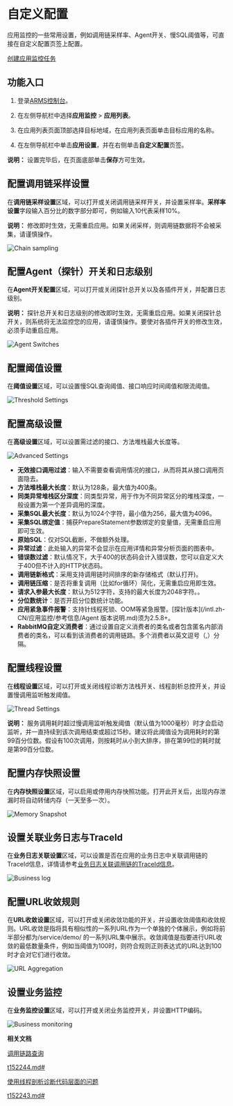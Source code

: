 # 自定义配置

应用监控的一些常用设置，例如调用链采样率、Agent开关、慢SQL阈值等，可直接在自定义配置页签上配置。

[创建应用监控任务](/intl.zh-CN/快速入门/创建应用监控任务.md)

## 功能入口

1.  登录[ARMS控制台](https://arms-ap-southeast-1.console.aliyun.com/#/home)。

2.  在左侧导航栏中选择**应用监控** \> **应用列表**。

3.  在应用列表页面顶部选择目标地域，在应用列表页面单击目标应用的名称。

4.  在左侧导航栏中单击**应用设置**，并在右侧单击**自定义配置**页签。


**说明：** 设置完毕后，在页面底部单击**保存**方可生效。

## 配置调用链采样设置

在**调用链采样设置**区域，可以打开或关闭调用链采样开关，并设置采样率。**采样率设置**字段输入百分比的数字部分即可，例如输入10代表采样10%。

**说明：** 修改即时生效，无需重启应用。如果关闭采样，则调用链数据将不会被采集，请谨慎操作。

![Chain sampling](https://static-aliyun-doc.oss-cn-hangzhou.aliyuncs.com/assets/img/zh-CN/1043580061/p169596.png)

## 配置Agent（探针）开关和日志级别

在**Agent开关配置**区域，可以打开或关闭探针总开关以及各插件开关，并配置日志级别。

**说明：** 探针总开关和日志级别的修改即时生效，无需重启应用。如果关闭探针总开关，则系统将无法监控您的应用，请谨慎操作。要使对各插件开关的修改生效，必须手动重启应用。

![Agent Switches](https://static-aliyun-doc.oss-cn-hangzhou.aliyuncs.com/assets/img/zh-CN/1043580061/p43148.png)

## 配置阈值设置

在**阈值设置**区域，可以设置慢SQL查询阈值、接口响应时间阈值和限流阈值。

![Threshold Settings](https://static-aliyun-doc.oss-cn-hangzhou.aliyuncs.com/assets/img/zh-CN/9147290061/p43149.png)

## 配置高级设置

在**高级设置**区域，可以设置需过滤的接口、方法堆栈最大长度等。

![Advanced Settings](https://static-aliyun-doc.oss-cn-hangzhou.aliyuncs.com/assets/img/zh-CN/1043580061/p43183.png)

-   **无效接口调用过滤**：输入不需要查看调用情况的接口，从而将其从接口调用页面隐去。
-   **方法堆栈最大长度**：默认为128条，最大值为400条。
-   **同类异常堆栈区分深度**：同类型异常，用于作为不同异常区分的堆栈深度，一般设置为第一个差异调用的深度。
-   **采集SQL最大长度**：默认为1024个字符，最小值为256，最大值为4096。
-   **采集SQL绑定值**：捕获PrepareStatement参数绑定的变量值，无需重启应用即可生效。
-   **原始SQL**：仅对SQL截断，不做额外处理。
-   **异常过滤**：此处输入的异常不会显示在应用详情和异常分析页面的图表中。
-   **错误数过滤**：默认情况下，大于400的状态码会计入错误数，您可以自定义大于400但不计入的HTTP状态码。
-   **调用链新格式**：采用支持调用链时间排序的新存储格式（默认打开\)。
-   **调用链压缩**：是否将重复调用（比如for循环）简化，无需重启应用即生效。
-   **请求入参最大长度**：默认为512字符，支持的最大长度为2048字符。。
-   **分位数统计**：是否开启分位数统计功能。
-   **应用紧急事件报警**：支持针线程死锁、OOM等紧急报警。[探针版本](/intl.zh-CN/应用监控/参考信息/Agent 版本说明.md)须为2.5.8+。
-   **RabbitMQ自定义消费者**：通过设置自定义消费者的类名或者包含匿名内部消费者的类名，可以看到该消费者的调用链路。多个消费者以英文逗号（,）分隔。

## 配置线程设置

在**线程设置**区域，可以打开或关闭线程诊断方法栈开关、线程剖析总控开关，并设置慢调用监听触发阈值。

![Thread Settings](https://static-aliyun-doc.oss-cn-hangzhou.aliyuncs.com/assets/img/zh-CN/1043580061/p43185.png)

**说明：** 服务调用耗时超过慢调用监听触发阈值（默认值为1000毫秒）时才会启动监听，并一直持续到该次调用结束或超过15秒。建议将此阈值设为调用耗时的第99百分位数。假设有100次调用，则按耗时从小到大排序，排在第99位的耗时就是第99百分位数。

## 配置内存快照设置

在**内存快照设置**区域，可以启用或停用内存快照功能。打开此开关后，出现内存泄漏时将自动转储内存（一天至多一次）。

![Memory Snapshot](https://static-aliyun-doc.oss-cn-hangzhou.aliyuncs.com/assets/img/zh-CN/9147290061/p46550.png)

## 设置关联业务日志与TraceId

在**业务日志关联设置**区域，可以设置是否在应用的业务日志中关联调用链的TraceId信息，详情请参考[业务日志关联调用链的TraceId信息](/intl.zh-CN/应用监控/使用教程/业务日志关联调用链的TraceId信息.md)。

![Business log](https://static-aliyun-doc.oss-cn-hangzhou.aliyuncs.com/assets/img/zh-CN/9147290061/p22045.png)

## 配置URL收敛规则

在**URL收敛设置**区域，可以打开或关闭收敛功能的开关，并设置收敛阈值和收敛规则。URL收敛是指将具有相似性的一系列URL作为一个单独的个体展示，例如将前半部分都为/service/demo/ 的一系列URL集中展示。收敛阈值是指要进行URL收敛的最低数量条件，例如当阈值为100时，则符合规则正则表达式的URL达到100时才会对它们进行收敛。

![URL Aggregation](https://static-aliyun-doc.oss-cn-hangzhou.aliyuncs.com/assets/img/zh-CN/1043580061/p46552.png)

## 设置业务监控

在**业务监控设置**区域，可以打开或关闭业务监控开关，并设置HTTP编码。

![Business monitoring](https://static-aliyun-doc.oss-cn-hangzhou.aliyuncs.com/assets/img/zh-CN/4129190061/p169619.png)

**相关文档**  


[调用链路查询](/intl.zh-CN/应用监控/控制台功能/调用链路查询.md)

[t152244.md\#](/intl.zh-CN/应用监控/控制台功能/应用接口调用监控.md)

[使用线程剖析诊断代码层面的问题](/intl.zh-CN/应用监控/使用教程/使用线程剖析诊断代码层面的问题.md)

[t152243.md\#](/intl.zh-CN/应用监控/控制台功能/应用详情/内存快照.md)

